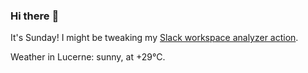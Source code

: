 ### Hi there :wave:

It's Sunday! I might be tweaking my [Slack workspace analyzer action](https://github.com/bewuethr/slack-analyzer).

Weather in Lucerne: sunny, at +29°C.
